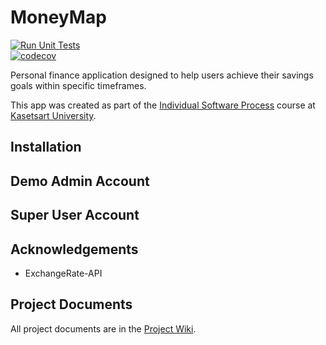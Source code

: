 # MoneyMap
[![Run Unit Tests](../../actions/workflows/unit-tests.yml/badge.svg)](../../actions/workflows/unit-tests.yml)  
[![codecov](https://codecov.io/github/KikyoBRV/MoneyMap/graph/badge.svg?token=2ORSFO43CW)](https://codecov.io/github/KikyoBRV/MoneyMap)

Personal finance application designed to help users achieve their savings goals within specific timeframes.

This app was created as part of the [Individual Software Process](
https://cpske.github.io/ISP) course at [Kasetsart University](https://www.ku.ac.th).

## Installation

## Demo Admin Account

## Super User Account

## Acknowledgements
  * ExchangeRate-API
    
## Project Documents
All project documents are in the [Project Wiki](../../wiki/Home).
